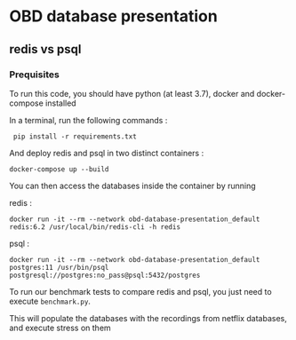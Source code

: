 # OBD database presentation 
## redis vs psql


### Prequisites

To run this code, you should have python (at least 3.7), docker and docker-compose installed

In a terminal, run the following commands :

```
 pip install -r requirements.txt
```

And deploy redis and psql in two distinct containers :

```
docker-compose up --build
```

You can then access the databases inside the container by running 

redis : 

```
docker run -it --rm --network obd-database-presentation_default redis:6.2 /usr/local/bin/redis-cli -h redis
```

psql : 

```
docker run -it --rm --network obd-database-presentation_default postgres:11 /usr/bin/psql postgresql://postgres:no_pass@psql:5432/postgres
```

To run our benchmark tests to compare redis and psql, you just need to execute `benchmark.py`.

This will populate the databases with the recordings from netflix databases, and execute stress on them